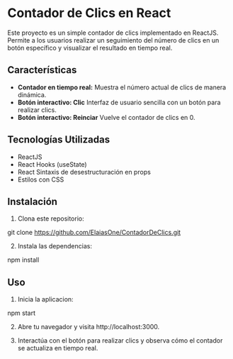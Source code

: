 # Contador de Clics en React

Este proyecto es un simple contador de clics implementado en ReactJS. Permite a los usuarios realizar un seguimiento del número de clics en un botón específico y visualizar el resultado en tiempo real.

## Características

- **Contador en tiempo real:** Muestra el número actual de clics de manera dinámica.
- **Botón interactivo: Clic** Interfaz de usuario sencilla con un botón para realizar clics.
- **Botón interactivo: Reinciar** Vuelve el contador de clics en 0.

## Tecnologías Utilizadas

- ReactJS
- React Hooks (useState)
- React Sintaxis de desestructuración en props
- Estilos con CSS

## Instalación

1. Clona este repositorio:

git clone https://github.com/ElaiasOne/ContadorDeClics.git

2. Instala las dependencias:

npm install

## Uso

1. Inicia la aplicacion:

npm start

2. Abre tu navegador y visita http://localhost:3000.

3. Interactúa con el botón para realizar clics y observa cómo el contador se actualiza en tiempo real.
